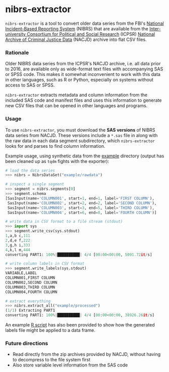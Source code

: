 # nibrs-extractor

`nibrs-extractor` is a tool to convert older data series from the FBI's [National Incident-Based Reporting System](https://www.fbi.gov/services/cjis/ucr/nibrs) (NIBRS) that are available from the [Inter-university Consortium for Political and Social Research](https://www.icpsr.umich.edu/web/pages/) (ICPSR) [National Archive of Criminal Justice Data](https://www.icpsr.umich.edu/web/NACJD/series/128) (NACJD) archive into flat CSV files.

### Rationale

Older NIBRS data series from the ICPSR's NACJD archive, i.e. all data prior to 2016, are available only as wide-format text files with accompanying SAS or SPSS code. This makes it somewhat inconvenient to work with this data in other languages, such as R or Python, especially on systems without access to SAS or SPSS.

`nibrs-extractor` extracts metadata and column information from the included SAS code and manifest files and uses this information to generate new CSV files that can be opened in other languages and programs.


### Usage

To use `nibrs-extractor`, you must download the **SAS versions** of NIBRS data series from NACJD. These versions include a `*.sas` file in along with the raw data in each data segment subdirectory, which `nibrs-extractor` looks for and parses to find column information.

Example usage, using synthetic data from the [example](example/) directory (output has been cleaned up as `tqdm` fights with the exporter):

```python
# load the data series
>>> nibrs = NibrsDataSet("example/rawdata")

# inspect a single segment
>>> segment = nibrs.segments[0]
>>> segment.schema
[SasInput(name='COLUMN001', start=1, end=1, label='FIRST COLUMN'),
 SasInput(name='COLUMN002', start=2, end=2, label='SECOND COLUMN'),
 SasInput(name='COLUMN003', start=3, end=5, label='THIRD COLUMN'),
 SasInput(name='COLUMN004', start=6, end=8, label='FOURTH COLUMN')]

# write data in CSV format to a file stream (stdout)
>>> import sys
>>> segment.write_csv(sys.stdout)
1,a,b c,111
2,d,e f,222
3,g,h i,333
4,k,l m,444
converting PART1: 100%|██████████| 4/4 [00:00<00:00, 5091.72it/s]

# write column labels in CSV format
>>> segment.write_labels(sys.stdout)
VARIABLE,LABEL
COLUMN001,FIRST COLUMN
COLUMN002,SECOND COLUMN
COLUMN003,THIRD COLUMN
COLUMN004,FOURTH COLUMN

# extract everything
>>> nibrs.extract_all("example/processed")
(1/1) Extracting PART1
converting PART1: 100%|██████████| 4/4 [00:00<00:00, 38926.26it/s]
```

An example [R script](example/read.R) has also been provided to show how the generated labels file might be applied to a data frame.

### Future directions

* Read directly from the zip archives provided by NACJD, without having to decompress to the file system first
* Also store variable level information from the SAS code